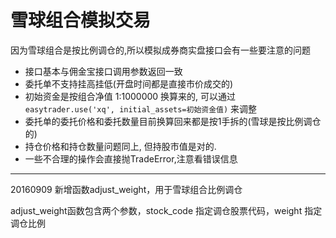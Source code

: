 # 雪球组合模拟交易

因为雪球组合是按比例调仓的,所以模拟成券商实盘接口会有一些要注意的问题

* 接口基本与佣金宝接口调用参数返回一致
* 委托单不支持挂高挂低(开盘时间都是直接市价成交的)
* 初始资金是按组合净值 1:1000000 换算来的, 可以通过 `easytrader.use('xq', initial_assets=初始资金值)` 来调整
* 委托单的委托价格和委托数量目前换算回来都是按1手拆的(雪球是按比例调仓的)
* 持仓价格和持仓数量问题同上, 但持股市值是对的.
* 一些不合理的操作会直接抛TradeError,注意看错误信息
          
----------------
20160909 新增函数adjust_weight，用于雪球组合比例调仓
             
adjust_weight函数包含两个参数，stock_code 指定调仓股票代码，weight 指定调仓比例      


